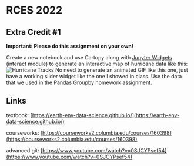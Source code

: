 # RCES 2022

## Extra Credit #1

**Important: Please do this assignment on your own!**

Create a new notebook and use Cartopy along with [Jupyter Widgets](https://ipywidgets.readthedocs.io/en/stable/index.html) (interact module) to generate an interactive map of hurricane data like this:
![Hurricane Tracks](extra_a/hurricanes.gif)
No need to generate an animated GIF like this one, just have a working slider widget like the one I showed in class. Use the data that we used in the Pandas Groupby homework assignment.

## Links

textbook:
[https://earth-env-data-science.github.io/](https://earth-env-data-science.github.io/)

courseworks: 
[https://courseworks2.columbia.edu/courses/160398](https://courseworks2.columbia.edu/courses/160398)

advanced git:
[https://www.youtube.com/watch?v=0SJCYPsef54](https://www.youtube.com/watch?v=0SJCYPsef54)
